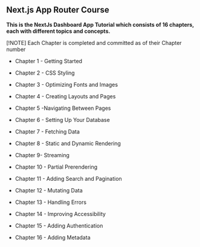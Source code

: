 ## Next.js App Router Course 

**This is the NextJs Dashboard App Tutorial which consists of 16 chapters, each with different topics and concepts.**

[!NOTE]
Each Chapter is completed and committed as of their Chapter number 

- Chapter 1 - Getting Started

- Chapter 2 - CSS Styling

- Chapter 3 - Optimizing Fonts and Images

- Chapter 4 - Creating Layouts and Pages

- Chapter 5 -Navigating Between Pages

- Chapter 6 - Setting Up Your Database

- Chapter 7 - Fetching Data

- Chapter 8 - Static and Dynamic Rendering

- Chapter 9- Streaming

- Chapter 10 - Partial Prerendering

- Chapter 11 - Adding Search and Pagination

- Chapter 12 - Mutating Data

- Chapter 13 - Handling Errors

- Chapter 14 - Improving Accessibility

- Chapter 15 - Adding Authentication

- Chapter 16 - Adding Metadata
